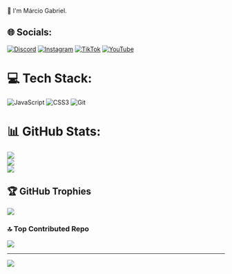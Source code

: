 👋 I'm Márcio Gabriel.


## 🌐 Socials:
[![Discord](https://img.shields.io/badge/Discord-%237289DA.svg?logo=discord&logoColor=white)](https://discord.gg/https://discord.gg/zvnu6rhuGc) [![Instagram](https://img.shields.io/badge/Instagram-%23E4405F.svg?logo=Instagram&logoColor=white)](https://instagram.com/marciolc_) [![TikTok](https://img.shields.io/badge/TikTok-%23000000.svg?logo=TikTok&logoColor=white)](https://tiktok.com/@marciolc_) [![YouTube](https://img.shields.io/badge/YouTube-%23FF0000.svg?logo=YouTube&logoColor=white)](https://youtube.com/@https://www.youtube.com/@marciogabriel6320) 

# 💻 Tech Stack:
![JavaScript](https://img.shields.io/badge/javascript-%23323330.svg?style=flat&logo=javascript&logoColor=%23F7DF1E) ![CSS3](https://img.shields.io/badge/css3-%231572B6.svg?style=flat&logo=css3&logoColor=white) ![Git](https://img.shields.io/badge/git-%23F05033.svg?style=flat&logo=git&logoColor=white)
# 📊 GitHub Stats:
![](https://github-readme-stats.vercel.app/api?username=marciowq&theme=blueberry&hide_border=true&include_all_commits=false&count_private=false)<br/>
![](https://github-readme-streak-stats.herokuapp.com/?user=marciowq&theme=blueberry&hide_border=true)<br/>
![](https://github-readme-stats.vercel.app/api/top-langs/?username=marciowq&theme=blueberry&hide_border=true&include_all_commits=false&count_private=false&layout=compact)

## 🏆 GitHub Trophies
![](https://github-profile-trophy.vercel.app/?username=marciowq&theme=nord&no-frame=true&no-bg=true&margin-w=4)

### 🔝 Top Contributed Repo
![](https://github-contributor-stats.vercel.app/api?username=marciowq&limit=5&theme=algolia&combine_all_yearly_contributions=true)

---
[![](https://visitcount.itsvg.in/api?id=marciowq&icon=5&color=3)](https://visitcount.itsvg.in)

